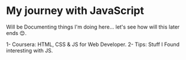 # My journey with JavaScript

Will be Documenting things I'm doing here... let's see how will this later ends 😊.

1- Coursera: HTML, CSS & JS for Web Developer.
2- Tips: Stuff I Found interesting with JS.
